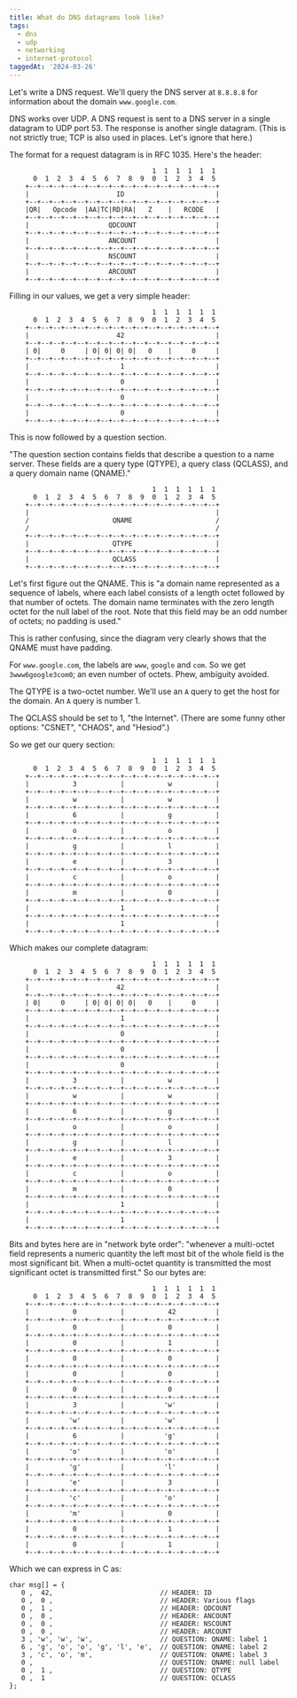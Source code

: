 ```yaml
---
title: What do DNS datagrams look like?
tags:
  - dns
  - udp
  - networking
  - internet-protocol
taggedAt: '2024-03-26'
---
```


Let's write a DNS request. We'll query the DNS server at `8.8.8.8` for information about the domain `www.google.com`.

DNS works over UDP. A DNS request is sent to a DNS server in a single datagram to UDP port 53. The response is another single datagram. (This is not strictly true; TCP is also used in places. Let's ignore that here.)

The format for a request datagram is in RFC 1035. Here's the header:

```
                                    1  1  1  1  1  1
      0  1  2  3  4  5  6  7  8  9  0  1  2  3  4  5
    +--+--+--+--+--+--+--+--+--+--+--+--+--+--+--+--+
    |                      ID                       |
    +--+--+--+--+--+--+--+--+--+--+--+--+--+--+--+--+
    |QR|   Opcode  |AA|TC|RD|RA|   Z    |   RCODE   |
    +--+--+--+--+--+--+--+--+--+--+--+--+--+--+--+--+
    |                    QDCOUNT                    |
    +--+--+--+--+--+--+--+--+--+--+--+--+--+--+--+--+
    |                    ANCOUNT                    |
    +--+--+--+--+--+--+--+--+--+--+--+--+--+--+--+--+
    |                    NSCOUNT                    |
    +--+--+--+--+--+--+--+--+--+--+--+--+--+--+--+--+
    |                    ARCOUNT                    |
    +--+--+--+--+--+--+--+--+--+--+--+--+--+--+--+--+
```

Filling in our values, we get a very simple header:

```
                                    1  1  1  1  1  1
      0  1  2  3  4  5  6  7  8  9  0  1  2  3  4  5
    +--+--+--+--+--+--+--+--+--+--+--+--+--+--+--+--+
    |                      42                       |
    +--+--+--+--+--+--+--+--+--+--+--+--+--+--+--+--+
    | 0|     0     | 0| 0| 0| 0|   0    |     0     |
    +--+--+--+--+--+--+--+--+--+--+--+--+--+--+--+--+
    |                       1                       |
    +--+--+--+--+--+--+--+--+--+--+--+--+--+--+--+--+
    |                       0                       |
    +--+--+--+--+--+--+--+--+--+--+--+--+--+--+--+--+
    |                       0                       |
    +--+--+--+--+--+--+--+--+--+--+--+--+--+--+--+--+
    |                       0                       |
    +--+--+--+--+--+--+--+--+--+--+--+--+--+--+--+--+
```

This is now followed by a question section.

"The question section contains fields that describe a question to a name server.  These fields are a query type (QTYPE), a query class (QCLASS), and a query domain name (QNAME)."

```
                                    1  1  1  1  1  1
      0  1  2  3  4  5  6  7  8  9  0  1  2  3  4  5
    +--+--+--+--+--+--+--+--+--+--+--+--+--+--+--+--+
    |                                               |
    /                     QNAME                     /
    /                                               /
    +--+--+--+--+--+--+--+--+--+--+--+--+--+--+--+--+
    |                     QTYPE                     |
    +--+--+--+--+--+--+--+--+--+--+--+--+--+--+--+--+
    |                     QCLASS                    |
    +--+--+--+--+--+--+--+--+--+--+--+--+--+--+--+--+
```

Let's first figure out the QNAME. This is "a domain name represented as a sequence of labels, where each label consists of a length octet followed by that number of octets.  The domain name terminates with the zero length octet for the null label of the root.  Note that this field may be an odd number of octets; no padding is used."

This is rather confusing, since the diagram very clearly shows that the QNAME must have padding.

For `www.google.com`, the labels are `www`, `google` and `com`. So we get `3www6google3com0`; an even number of octets. Phew, ambiguity avoided.

The QTYPE is a two-octet number. We'll use an `A` query to get the host for the domain. An `A` query is number 1.

The QCLASS should be set to 1, "the Internet". (There are some funny other options: "CSNET", "CHAOS", and "Hesiod".)

So we get our query section:

```
                                    1  1  1  1  1  1
      0  1  2  3  4  5  6  7  8  9  0  1  2  3  4  5
    +--+--+--+--+--+--+--+--+--+--+--+--+--+--+--+--+
    |           3           |           w           |
    +--+--+--+--+--+--+--+--+--+--+--+--+--+--+--+--+
    |           w           |           w           |
    +--+--+--+--+--+--+--+--+--+--+--+--+--+--+--+--+
    |           6           |           g           |
    +--+--+--+--+--+--+--+--+--+--+--+--+--+--+--+--+
    |           o           |           o           |
    +--+--+--+--+--+--+--+--+--+--+--+--+--+--+--+--+
    |           g           |           l           |
    +--+--+--+--+--+--+--+--+--+--+--+--+--+--+--+--+
    |           e           |           3           |
    +--+--+--+--+--+--+--+--+--+--+--+--+--+--+--+--+
    |           c           |           o           |
    +--+--+--+--+--+--+--+--+--+--+--+--+--+--+--+--+
    |           m           |           0           |
    +--+--+--+--+--+--+--+--+--+--+--+--+--+--+--+--+
    |                       1                       |
    +--+--+--+--+--+--+--+--+--+--+--+--+--+--+--+--+
    |                       1                       |
    +--+--+--+--+--+--+--+--+--+--+--+--+--+--+--+--+
```

Which makes our complete datagram:

```
                                    1  1  1  1  1  1
      0  1  2  3  4  5  6  7  8  9  0  1  2  3  4  5
    +--+--+--+--+--+--+--+--+--+--+--+--+--+--+--+--+
    |                      42                       |
    +--+--+--+--+--+--+--+--+--+--+--+--+--+--+--+--+
    | 0|     0     | 0| 0| 0| 0|   0    |     0     |
    +--+--+--+--+--+--+--+--+--+--+--+--+--+--+--+--+
    |                       1                       |
    +--+--+--+--+--+--+--+--+--+--+--+--+--+--+--+--+
    |                       0                       |
    +--+--+--+--+--+--+--+--+--+--+--+--+--+--+--+--+
    |                       0                       |
    +--+--+--+--+--+--+--+--+--+--+--+--+--+--+--+--+
    |                       0                       |
    +--+--+--+--+--+--+--+--+--+--+--+--+--+--+--+--+
    |           3           |           w           |
    +--+--+--+--+--+--+--+--+--+--+--+--+--+--+--+--+
    |           w           |           w           |
    +--+--+--+--+--+--+--+--+--+--+--+--+--+--+--+--+
    |           6           |           g           |
    +--+--+--+--+--+--+--+--+--+--+--+--+--+--+--+--+
    |           o           |           o           |
    +--+--+--+--+--+--+--+--+--+--+--+--+--+--+--+--+
    |           g           |           l           |
    +--+--+--+--+--+--+--+--+--+--+--+--+--+--+--+--+
    |           e           |           3           |
    +--+--+--+--+--+--+--+--+--+--+--+--+--+--+--+--+
    |           c           |           o           |
    +--+--+--+--+--+--+--+--+--+--+--+--+--+--+--+--+
    |           m           |           0           |
    +--+--+--+--+--+--+--+--+--+--+--+--+--+--+--+--+
    |                       1                       |
    +--+--+--+--+--+--+--+--+--+--+--+--+--+--+--+--+
    |                       1                       |
    +--+--+--+--+--+--+--+--+--+--+--+--+--+--+--+--+
```

Bits and bytes here are in "network byte order": "whenever a multi-octet field represents a numeric quantity the left most bit of the whole field is the most significant bit.  When a multi-octet quantity is transmitted the most significant octet is transmitted first." So our bytes are:

```
                                    1  1  1  1  1  1
      0  1  2  3  4  5  6  7  8  9  0  1  2  3  4  5
    +--+--+--+--+--+--+--+--+--+--+--+--+--+--+--+--+
    |           0           |           42          |
    +--+--+--+--+--+--+--+--+--+--+--+--+--+--+--+--+
    |           0           |           0           |
    +--+--+--+--+--+--+--+--+--+--+--+--+--+--+--+--+
    |           0           |           1           |
    +--+--+--+--+--+--+--+--+--+--+--+--+--+--+--+--+
    |           0           |           0           |
    +--+--+--+--+--+--+--+--+--+--+--+--+--+--+--+--+
    |           0           |           0           |
    +--+--+--+--+--+--+--+--+--+--+--+--+--+--+--+--+
    |           0           |           0           |
    +--+--+--+--+--+--+--+--+--+--+--+--+--+--+--+--+
    |           3           |          'w'          |
    +--+--+--+--+--+--+--+--+--+--+--+--+--+--+--+--+
    |          'w'          |          'w'          |
    +--+--+--+--+--+--+--+--+--+--+--+--+--+--+--+--+
    |           6           |          'g'          |
    +--+--+--+--+--+--+--+--+--+--+--+--+--+--+--+--+
    |          'o'          |          'o'          |
    +--+--+--+--+--+--+--+--+--+--+--+--+--+--+--+--+
    |          'g'          |          'l'          |
    +--+--+--+--+--+--+--+--+--+--+--+--+--+--+--+--+
    |          'e'          |           3           |
    +--+--+--+--+--+--+--+--+--+--+--+--+--+--+--+--+
    |          'c'          |          'o'          |
    +--+--+--+--+--+--+--+--+--+--+--+--+--+--+--+--+
    |          'm'          |           0           |
    +--+--+--+--+--+--+--+--+--+--+--+--+--+--+--+--+
    |           0           |           1           |
    +--+--+--+--+--+--+--+--+--+--+--+--+--+--+--+--+
    |           0           |           1           |
    +--+--+--+--+--+--+--+--+--+--+--+--+--+--+--+--+
```

Which we can express in C as:

```
char msg[] = {
   0 ,  42,                           // HEADER: ID
   0 ,  0 ,                           // HEADER: Various flags
   0 ,  1 ,                           // HEADER: QDCOUNT
   0 ,  0 ,                           // HEADER: ANCOUNT
   0 ,  0 ,                           // HEADER: NSCOUNT
   0 ,  0 ,                           // HEADER: ARCOUNT
   3 , 'w', 'w', 'w',                 // QUESTION: QNAME: label 1
   6 , 'g', 'o', 'o', 'g', 'l', 'e',  // QUESTION: QNAME: label 2
   3 , 'c', 'o', 'm',                 // QUESTION: QNAME: label 3
   0 ,                                // QUESTION: QNAME: null label
   0 ,  1 ,                           // QUESTION: QTYPE
   0 ,  1                             // QUESTION: QCLASS
};
```
